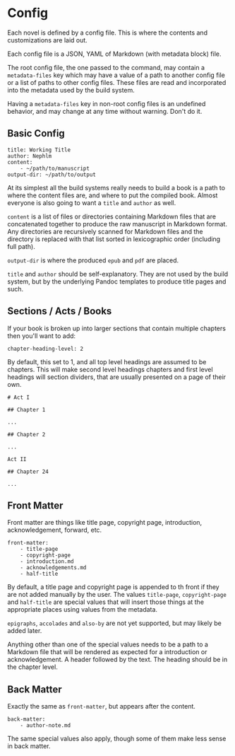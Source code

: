 # Config

Each novel is defined by a config file.  This is where the contents and customizations are laid out.  

Each config file is a JSON, YAML of Markdown (with metadata block) file.

The root config file, the one passed to the command, may contain a `metadata-files` key which may have a value of a path to another config file or a list of paths to other config files.  These files are read and incorporated into the metadata used by the build system.

Having a `metadata-files` key in non-root config files is an undefined behavior, and may change at any time without warning.  Don't do it.  

## Basic Config

```
title: Working Title
author: Nephlm
content:
    - ~/path/to/manuscript
output-dir: ~/path/to/output
```

At its simplest all the build systems really needs to build a book is a path to where the content files are, and where to put the compiled book.  Almost everyone is also going to want a `title` and `author` as well.

`content` is a list of files or directories containing Markdown files that are concatenated together to produce the raw manuscript in Markdown format.  Any directories are recursively scanned for Markdown files and the directory is replaced with that list sorted in lexicographic order (including full path).

`output-dir` is where the produced `epub` and `pdf` are placed.

`title` and `author` should be self-explanatory.  They are not used by the build system, but by the underlying Pandoc templates to produce title pages and such.  

## Sections / Acts / Books

If your book is broken up into larger sections that contain multiple chapters then you'll want to add: 

```
chapter-heading-level: 2
```

By default, this set to 1, and all top level headings are assumed to be chapters.  This will make second level headings chapters and first level headings will section dividers, that are usually presented on a page of their own.

```
# Act I

## Chapter 1

...

## Chapter 2

...

Act II

## Chapter 24

...
```

## Front Matter

Front matter are things like title page, copyright page, introduction, acknowledgement, forward, etc.

```
front-matter: 
    - title-page
    - copyright-page
    - introduction.md
    - acknowledgements.md
    - half-title
```

By default, a title page and copyright page is appended to th front if they are not added manually by the user.  The values `title-page`, `copyright-page` and `half-title` are special values that will insert those things at the appropriate places using values from the metadata. 

`epigraphs`, `accolades` and `also-by` are not yet supported, but may likely be added later.

Anything other than one of the special values needs to be a path to a Markdown file that will be rendered as expected for a introduction or acknowledgement.  A header followed by the text.  The heading should be in the chapter level.

## Back Matter

Exactly the same as `front-matter`, but appears after the content.

```
back-matter:
    - author-note.md
```

The same special values also apply, though some of them make less sense in back matter.